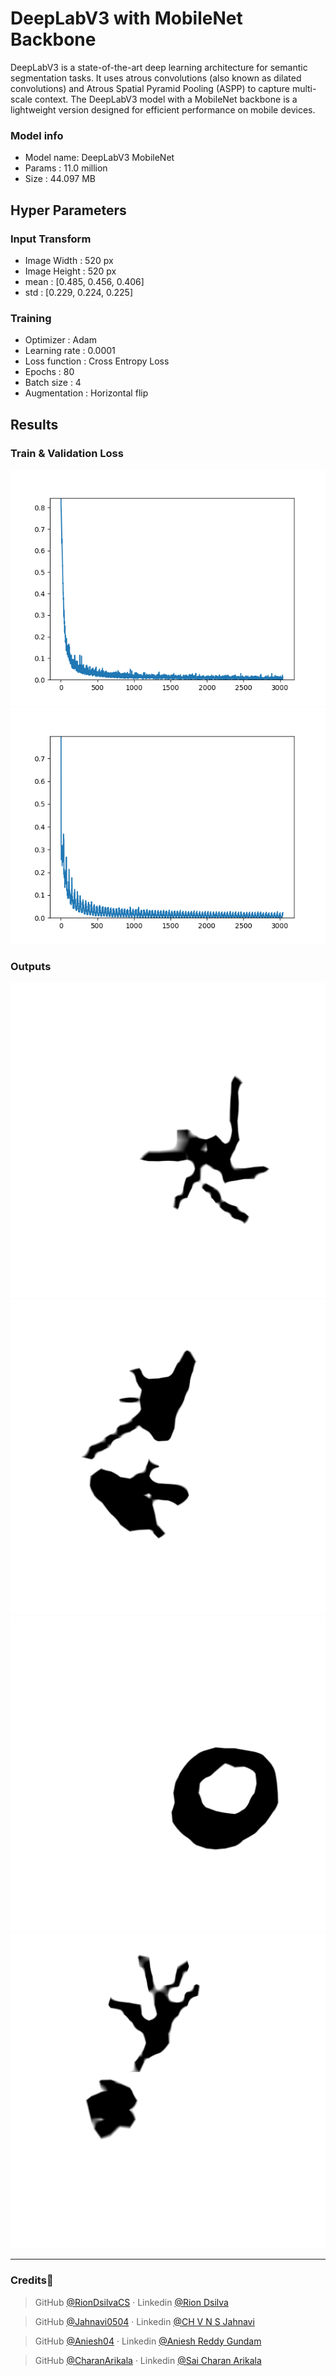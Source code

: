 # DeepLabV3 with MobileNet Backbone

DeepLabV3 is a state-of-the-art deep learning architecture for semantic segmentation tasks. It uses atrous convolutions (also known as dilated convolutions) and Atrous Spatial Pyramid Pooling (ASPP) to capture multi-scale context. The DeepLabV3 model with a MobileNet backbone is a lightweight version designed for efficient performance on mobile devices.

### Model info
- Model name: DeepLabV3 MobileNet
- Params : 11.0 million
- Size : 44.097 MB

## Hyper Parameters 

### Input Transform
- Image Width : 520 px
- Image Height : 520 px
- mean : [0.485, 0.456, 0.406]
- std : [0.229, 0.224, 0.225]

### Training
- Optimizer : Adam
- Learning rate : 0.0001
- Loss function : Cross Entropy Loss
- Epochs : 80
- Batch size : 4
- Augmentation : Horizontal flip

## Results 

### Train & Validation Loss
![train_loss](./experiments/exp02/results/ver_0/train.png)
![val_loss](./experiments/exp02/results/ver_0/val.png)

### Outputs 
![img_1](./experiments/exp02/results/ver_0/117.png)
![img_2](./experiments/exp02/results/ver_0/118.png)
![img_3](./experiments/exp02/results/ver_0/132.png)
![img_4](./experiments/exp02/results/ver_0/148.png)

----
### Credits💫

>GitHub [@RionDsilvaCS](https://github.com/RionDsilvaCS)  ·  Linkedin [@Rion Dsilva](https://www.linkedin.com/in/rion-dsilva-043464229/)


>GitHub [@Jahnavi0504](https://github.com/Jahnavi0504)        ·  Linkedin [@CH V N S Jahnavi](https://www.linkedin.com/in/ch-v-n-s-jahnavi-51a8ab259/)


>GitHub [@Aniesh04](https://github.com/Aniesh04)        ·  Linkedin [@Aniesh Reddy Gundam](https://www.linkedin.com/in/aniesh-reddy-gundam-016365232/)


>GitHub [@CharanArikala](https://github.com/CharanArikala)        ·  Linkedin [@Sai Charan Arikala](https://www.linkedin.com/in/sai-charan-arikala-b73178219/)